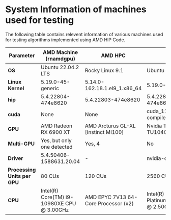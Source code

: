 # System Information of machines used for testing

The following table contains relevent information of various machines used for testing algorithms implemented using AMD HIP Code.

| Parameter     | AMD Machine<br>(rnamdgpu) | AMD HPC           |   AWS             |   Aqua    |
|-----------    |-------------              |---------          |-----------        |-----------|
|**OS**         |Ubuntu 22.04.2 LTS         |Rocky Linux 9.1    |Ubuntu 22.04.2 LTS |RHEL Server 7.6 (Maipo)|
|**Linux Kernel**|5.19.0-45-generic         |5.14.0-162.18.1.el9_1.x86_64|5.19.0-1027-aws|3.10.0-957.el7.x86_64|
|**hip**        |5.4.22804-474e8620         |5.4.22803-474e8620 |5.4.22804-474e8620 |None       |
|**cuda**       |None                       |None               |cuda_11.5.r11.5<br>compiler.30672275_0|release 10.1<br>V10.1.243|
|**GPU**        |AMD Radeon RX 6900 XT      |AMD Arcturus GL-XL [Instinct MI100]|Nvidia Tesla T4 TU104GL|V100           |
|**Multi-GPU**  |Yes, but only one detected |Yes, 4             |No                 |Yes, 2           |
|**Driver**     |5.4.50406-1588631.20.04    | -                 |nvidia-driver-530  | CUDA 8,9,10,11,12          |
|**Processing Units per GPU**|80 CUs        |120 CUs            |2560 CUDA Cores    | 5120 Cores (80 SMs)          |
|**CPU**        |Intel(R) Core(TM) i9-10980XE CPU @ 3.00GHz|AMD EPYC 7V13 64-Core Processor (x2)|Intel(R) Xeon(R) Platinum 8259CL CPU @ 2.50GHz|Intel(R) Xeon(R) Gold 6248 CPU @ 2.50GHz|
